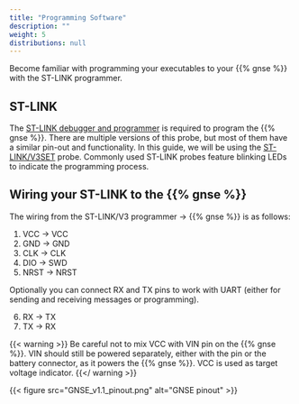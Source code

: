 ```yaml
---
title: "Programming Software"
description: ""
weight: 5
distributions: null
---
```


Become familiar with programming your executables to your {{% gnse %}} with the ST-LINK programmer.

<!--more-->

## ST-LINK

The [ST-LINK debugger and programmer](http://www.emcu.eu/st-link/) is required to program the {{% gnse %}}. There are multiple versions of this probe, but most of them have a similar pin-out and functionality. In this guide, we will be using the [ST-LINK/V3SET](https://www.st.com/en/development-tools/stlink-v3set.html) probe. Commonly used ST-LINK probes feature blinking LEDs to indicate the programming process.

## Wiring your ST-LINK to the {{% gnse %}}

The wiring from the ST-LINK/V3 programmer &rarr; {{% gnse %}} is as follows:

1. VCC &rarr; VCC
2. GND &rarr; GND
3. CLK &rarr; CLK
4. DIO &rarr; SWD
5. NRST &rarr; NRST

Optionally you can connect RX and TX pins to work with UART (either for sending and receiving messages or programming).

6. RX &rarr; TX
7. TX &rarr; RX

{{< warning >}} Be careful not to mix VCC with VIN pin on the {{% gnse %}}. VIN should still be powered separately, either with the pin or the battery connector, as it powers the {{% gnse %}}. VCC is used as target voltage indicator. {{</ warning >}}

{{< figure src="GNSE_v1.1_pinout.png" alt="GNSE pinout" >}}
